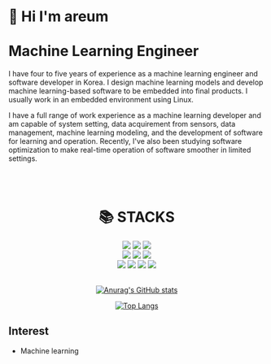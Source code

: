 <div> 

  <h1> 👋 Hi I'm areum <br> <br> Machine Learning Engineer </h1>

I have four to five years of experience as a machine learning engineer and software developer in Korea. I design machine learning models and develop machine learning-based software to be embedded into final products. I usually work in an embedded environment using Linux.

I have a full range of work experience as a machine learning developer and am capable of system setting, data acquirement from sensors, data management, machine learning modeling, and the development of software for learning and operation. Recently, I've also been studying software optimization to make real-time operation of software smoother in limited settings.
</div>
<br>
<br>

<div align=center><h1>📚 STACKS</h1></div>

<div align=center> 
  <img src="https://img.shields.io/badge/c++-00599C?style=for-the-badge&logo=c%2B%2B&logoColor=white">
  <img src="https://img.shields.io/badge/python-3776AB?style=for-the-badge&logo=python&logoColor=white"> 
  <img src="https://img.shields.io/badge/kotlin-7F52FF?style=for-the-badge&logo=kotlin&logoColor=white"> 
  <br>
  
  <img src="https://img.shields.io/badge/numpy-013243?style=for-the-badge&logo=numpy&logoColor=white">
  <img src="https://img.shields.io/badge/pytorch-EE4C2C?style=for-the-badge&logo=pytorch&logoColor=white"> 
  <img src="https://img.shields.io/badge/tensorflow-FF6F00?style=for-the-badge&logo=tensorflow&logoColor=black">
  <br>  
  
  <img src="https://img.shields.io/badge/linux-FCC624?style=for-the-badge&logo=linux&logoColor=black"> 
  <img src="https://img.shields.io/badge/github-181717?style=for-the-badge&logo=github&logoColor=white">
  <img src="https://img.shields.io/badge/git-F05032?style=for-the-badge&logo=git&logoColor=white">
  <img src="https://img.shields.io/badge/qt-41CD52?style=for-the-badge&logo=qt&logoColor=white">
  <br>  
  <br>

[![Anurag's GitHub stats](https://github-readme-stats.vercel.app/api?username=alynlee&show_icons=true&theme=radical)](https://github.com/anuraghazra/github-readme-stats)

[![Top Langs](https://github-readme-stats.vercel.app/api/top-langs/?username=alynlee&layout=compact&theme=dracula)](https://github.com/metleeha)

</div>


## Interest
- Machine learning


<!--
**alynlee/alynlee** is a ✨ _special_ ✨ repository because its `README.md` (this file) appears on your GitHub profile.

Here are some ideas to get you started:

- 🔭 I’m currently working on ...
- 🌱 I’m currently learning ...
- 👯 I’m looking to collaborate on ...
- 🤔 I’m looking for help with ...
- 💬 Ask me about ...
- 📫 How to reach me: ...
- 😄 Pronouns: ...
- ⚡ Fun fact: ...
-->

